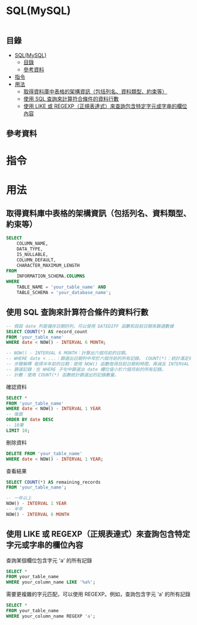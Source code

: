 # SQL(MySQL)

```
```

## 目錄

- [SQL(MySQL)](#sqlmysql)
  - [目錄](#目錄)
  - [參考資料](#參考資料)
- [指令](#指令)
- [用法](#用法)
  - [取得資料庫中表格的架構資訊（包括列名、資料類型、約束等）](#取得資料庫中表格的架構資訊包括列名資料類型約束等)
  - [使用 SQL 查詢來計算符合條件的資料行數](#使用-sql-查詢來計算符合條件的資料行數)
  - [使用 LIKE 或 REGEXP（正規表達式）來查詢包含特定字元或字串的欄位內容](#使用-like-或-regexp正規表達式來查詢包含特定字元或字串的欄位內容)

## 參考資料

[]()

# 指令

# 用法

## 取得資料庫中表格的架構資訊（包括列名、資料類型、約束等）

```sql
SELECT
    COLUMN_NAME,
    DATA_TYPE,
    IS_NULLABLE,
    COLUMN_DEFAULT,
    CHARACTER_MAXIMUM_LENGTH
FROM
    INFORMATION_SCHEMA.COLUMNS
WHERE
    TABLE_NAME = 'your_table_name' AND
    TABLE_SCHEMA = 'your_database_name';
```

## 使用 SQL 查詢來計算符合條件的資料行數

```sql
-- 假設 date 列是儲存日期的列，可以使用 DATEDIFF 函數和目前日期來篩選數據
SELECT COUNT(*) AS record_count
FROM 'your_table_name'
WHERE date < NOW() - INTERVAL 6 MONTH;

-- NOW() - INTERVAL 6 MONTH：計算出六個月前的日期。
-- WHERE date < ...：篩選出日期列中早於六個月前的所有記錄。 COUNT(*)：統計滿足條件的記錄數量。
-- 步驟解釋 取得半年前的日期：使用 NOW() 函數取得目前日期和時間，再減去 INTERVAL 6 MONTH 得到六個月前的日期。
-- 篩選記錄：在 WHERE 子句中篩選出 date 欄位值小於六個月前的所有記錄。
-- 計數：使用 COUNT(*) 函數統計篩選出的記錄數量。
```

確認資料

```sql
SELECT *
FROM 'your_table_name'
WHERE date < NOW() - INTERVAL 1 YEAR
-- 後面
ORDER BY date DESC
-- 10筆
LIMIT 10;
```

刪除資料

```sql
DELETE FROM 'your_table_name'
WHERE date < NOW() - INTERVAL 1 YEAR;
```

查看結果

```sql
SELECT COUNT(*) AS remaining_records
FROM 'your_table_name';
```

```sql
-- 一年以上
NOW() - INTERVAL 1 YEAR
-- 半年
NOW() - INTERVAL 6 MONTH
```

## 使用 LIKE 或 REGEXP（正規表達式）來查詢包含特定字元或字串的欄位內容

查詢某個欄位包含字元 'a' 的所有記錄

```sql
SELECT *
FROM your_table_name
WHERE your_column_name LIKE '%a%';
```

需要更複雜的字元匹配，可以使用 REGEXP。例如，查詢包含字元 'a' 的所有記錄

```sql
SELECT *
FROM your_table_name
WHERE your_column_name REGEXP 'a';
```
